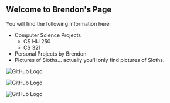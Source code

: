 ## Welcome to Brendon's Page

You will find the following information here:
* Computer Science Projects
  * CS HU 250
  * CS 321
* Personal Projects by Brendon
* Pictures of Sloths... actually you'll only find pictures of Sloths.

![GitHub Logo](https://i.pinimg.com/236x/3e/34/6c/3e346ccba8c6ed92730e12de136948e6.jpg)


![GitHub Logo](https://encrypted-tbn0.gstatic.com/images?q=tbn:ANd9GcToASv5Y2rgZCsimsw38b1e0Zxa6gNw1CGnL7rEblsVt0XJnTz0)


![GitHub Logo](https://www.govisitcostarica.com/images/photos/full-baby-sloth-eating-mangrove-leaf.jpg)
